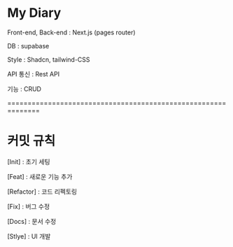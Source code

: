 # My Diary

Front-end, Back-end : Next.js (pages router)

DB : supabase

Style : Shadcn, tailwind-CSS

API 통신 : Rest API

기능 : CRUD

==============================================================

# 커밋 규칙

[Init] : 초기 세팅

[Feat] : 새로운 기능 추가

[Refactor] : 코드 리펙토링

[Fix] : 버그 수정

[Docs] : 문서 수정

[Stlye] : UI 개발
